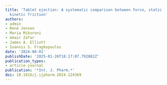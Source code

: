 ```yaml
---
title: 'Tablet ejection: A systematic comparison between force, static friction, and
  kinetic friction'
authors:
- admin
- René Jensen
- Maria Mikoroni
- Umair Zafar
- James A. Elliott
- Ioannis S. Fragkopoulos
date: '2024-08-01'
publishDate: '2025-01-26T18:17:07.792082Z'
publication_types:
- article-journal
publication: '*Int. J. Pharm.*'
doi: 10.1016/j.ijpharm.2024.124369
---
```

